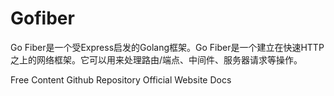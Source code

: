 # Gofiber

Go Fiber是一个受Express启发的Golang框架。Go Fiber是一个建立在快速HTTP之上的网络框架。它可以用来处理路由/端点、中间件、服务器请求等操作。

<ResourceGroupTitle>Free Content</ResourceGroupTitle>
<BadgeLink colorScheme='yellow' badgeText='Read' href='https://github.com/gofiber/fiber'>Github Repository</BadgeLink>
<BadgeLink colorScheme='yellow' badgeText='Read' href='https://docs.gofiber.io/'>Official Website Docs</BadgeLink>
